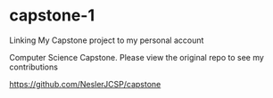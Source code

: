 # capstone-1
Linking My Capstone project to my personal account

Computer Science Capstone.
Please view the original repo to see my contributions

https://github.com/NeslerJCSP/capstone
